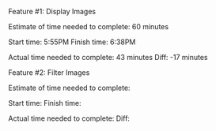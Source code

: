 Feature #1: Display Images

Estimate of time needed to complete: 60 minutes

Start time: 5:55PM
Finish time: 6:38PM

Actual time needed to complete: 43 minutes
Diff: -17 minutes


Feature #2: Filter Images

Estimate of time needed to complete: 

Start time:
Finish time:

Actual time needed to complete:
Diff: 